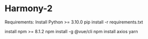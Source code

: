 # Harmony-2


Requirements:
Install Python >= 3.10.0
pip install -r requirements.txt

install npm >= 8.1.2
npm install -g @vue/cli
npm install axios yarn